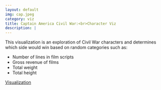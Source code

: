 ```yaml
---
layout: default
img: cap.jpeg
category: viz
title: Captain America Civil War:<br>Character Viz
description: |
---
```

This visualization is an exploration of Civil War characters and determines which side would win based on random categories such as:
* Number of lines in film scripts
* Gross revenue of films
* Total weight
* Total height

[Visualization](https://bl.ocks.org/ilitton/raw/e345c2051f084d32dd8d44a82d0850fa/)